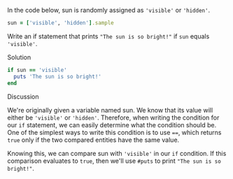 In the code below, sun is randomly assigned as `'visible'` or `'hidden'`.

```ruby
sun = ['visible', 'hidden'].sample
```

Write an if statement that prints `"The sun is so bright!"` if `sun` equals `'visible'`.

Solution

```ruby
if sun == 'visible'
  puts 'The sun is so bright!'
end
```

Discussion

We're originally given a variable named sun. We know that its value will either be `'visible'` or `'hidden'`. Therefore, when writing the condition for our `if` statement, we can easily determine what the condition should be. One of the simplest ways to write this condition is to use `==`, which returns `true` only if the two compared entities have the same value.

Knowing this, we can compare sun with `'visible'` in our `if` condition. If this comparison evaluates to `true`, then we'll use `#puts` to print `"The sun is so bright!"`.
